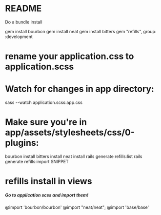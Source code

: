 # README

Do a bundle install

gem install bourbon
gem install neat
gem install bitters
gem "refills", group: :development

# rename your application.css to application.scss
# Watch for changes in app directory:
sass --watch application.scss:app.css

# Make sure you're in app/assets/stylesheets/css/0-plugins:
bourbon install
bitters install
neat install
rails generate refills:list
rails generate refills:import SNIPPET
# refills install in views

##### Go to application scss and import them! ######
@import 'bourbon/bourbon'
@import "neat/neat";
@import 'base/base'